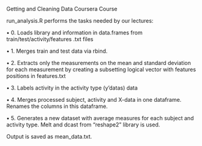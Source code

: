 Getting and Cleaning Data Coursera Course

run_analysis.R performs the tasks needed by our lectures:

•	0. Loads library and information in data.frames from train/test/activity/features .txt files

•	1. Merges train and test data via rbind.

•	2. Extracts only the measurements on the mean and standard deviation for each measurement by creating a subsetting logical vector with features positions in features.txt

•	3. Labels activity in the activity type (y’datas) data

•	4. Merges processed subject, activity and X-data in one dataframe. Renames the columns in this dataframe.

•	5. Generates a new dataset with average measures for each subject and activity type. Melt and dcast from “reshape2” library is used. 

Output is saved as mean_data.txt.
